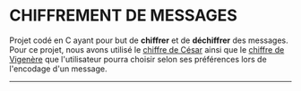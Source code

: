 <img  style="float: left; margin: 0 10px 0 0; " alt="" src="https://cdn.discordapp.com/attachments/895662497464463391/964420944166805534/Group_5.png">

# **CHIFFREMENT DE MESSAGES**
<div>
Projet codé en C ayant pour but de <strong>chiffrer</strong> et de <strong>déchiffrer</strong> des messages. Pour ce projet, nous avons utilisé le <a href="https://fr.wikipedia.org/wiki/Chiffrement_par_d%C3%A9calage">chiffre de César</a> ainsi que le <a href="https://fr.wikipedia.org/wiki/Chiffre_de_Vigen%C3%A8re">chiffre de Vigenère</a> que l'utilisateur pourra choisir selon ses préférences lors de l'encodage d'un message.
</div>


---

<!-- à compléter-->

